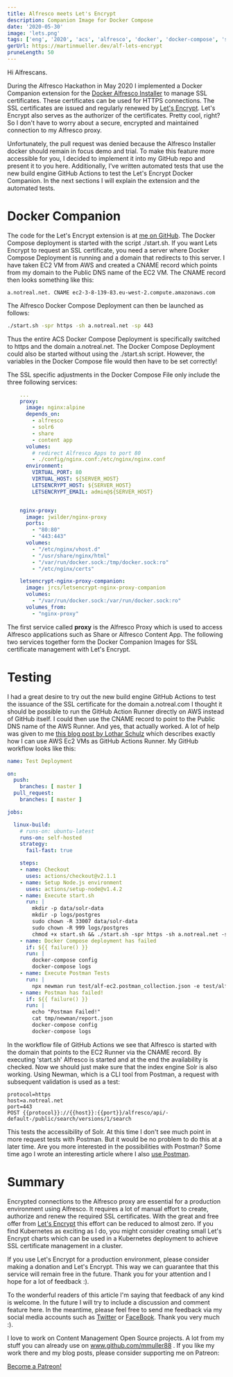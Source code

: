 ```yaml
---
title: Alfresco meets Let's Encrypt
description: Companion Image for Docker Compose
date: '2020-05-30'
image: 'lets.png'
tags: ['eng', '2020', 'acs', 'alfresco', 'docker', 'docker-compose', 'ssl', 'github-actions']
gerUrl: https://martinmueller.dev/alf-lets-encrypt
pruneLength: 50
---
```


Hi Alfrescans.

During the Alfresco Hackathon in May 2020 I implemented a Docker Companion extension for the [Docker Alfresco Installer](https://github.com/Alfresco/alfresco-docker-installer) to manage SSL certificates. These certificates can be used for HTTPS connections. The SSL certificates are issued and regularly renewed by [Let's Encrypt](https://letsencrypt.org/de/). Let's Encrypt also serves as the authorizer of the certificates. Pretty cool, right? So I don't have to worry about a secure, encrypted and maintained connection to my Alfresco proxy.

Unfortunately, the pull request was denied because the Alfresco Installer docker should remain in focus demo and trial. To make this feature more accessible for you, I decided to implement it into my GitHub repo and present it to you here. Additionally, I've written automated tests that use the new build engine GitHub Actions to test the Let's Encrypt Docker Companion. In the next sections I will explain the extension and the automated tests.

# Docker Companion
The code for the Let's Encrypt extension is at [me on GitHub](https://github.com/mmuller88/alf-lets-encrypt). The Docker Compose deployment is started with the script ./start.sh. If you want Lets Encrypt to request an SSL certificate, you need a server where Docker Compose Deployment is running and a domain that redirects to this server. I have taken EC2 VM from AWS and created a CNAME record which points from my domain to the Public DNS name of the EC2 VM. The CNAME record then looks something like this:

```
a.notreal.net. CNAME ec2-3-8-139-83.eu-west-2.compute.amazonaws.com
```

The Alfresco Docker Compose Deployment can then be launched as follows:

```BASH
./start.sh -spr https -sh a.notreal.net -sp 443
```

Thus the entire ACS Docker Compose Deployment is specifically switched to https and the domain a.notreal.net. The Docker Compose Deployment could also be started without using the ./start.sh script. However, the variables in the Docker Compose file would then have to be set correctly!

The SSL specific adjustments in the Docker Compose File only include the three following services:

```YAML
    ...
    proxy:
      image: nginx:alpine
      depends_on:
        - alfresco
        - solr6
        - share
        - content app
      volumes:
        # redirect Alfresco Apps to port 80
        - ./config/nginx.conf:/etc/nginx/nginx.conf
      environment:
        VIRTUAL_PORT: 80
        VIRTUAL_HOST: ${SERVER_HOST}
        LETSENCRYPT_HOST: ${SERVER_HOST}
        LETSENCRYPT_EMAIL: admin@${SERVER_HOST}


    nginx-proxy:
      image: jwilder/nginx-proxy
      ports:
        - "80:80"
        - "443:443"
      volumes:
        - "/etc/nginx/vhost.d"
        - "/usr/share/nginx/html"
        - "/var/run/docker.sock:/tmp/docker.sock:ro"
        - "/etc/nginx/certs"

    letsencrypt-nginx-proxy-companion:
      image: jrcs/letsencrypt-nginx-proxy-companion
      volumes:
        - "/var/run/docker.sock:/var/run/docker.sock:ro"
      volumes_from:
        - "nginx-proxy"
```

The first service called **proxy** is the Alfresco Proxy which is used to access Alfresco applications such as Share or Alfresco Content App. The following two services together form the Docker Companion Images for SSL certificate management with Let's Encrypt.

# Testing
I had a great desire to try out the new build engine GitHub Actions to test the issuance of the SSL certificate for the domain a.notreal.com I thought it should be possible to run the GitHub Action Runner directly on AWS instead of GitHub itself. I could then use the CNAME record to point to the Public DNS name of the AWS Runner. And yes, that actually worked. A lot of help was given to me [this blog post by Lothar Schulz](https://www.lotharschulz.info/2019/12/09/github-action-self-hosted-runners-on-aws-incl-spot-instances/) which describes exactly how I can use AWS Ec2 VMs as GitHub Actions Runner. My GitHub workflow looks like this:

```YAML
name: Test Deployment

on:
  push:
    branches: [ master ]
  pull_request:
    branches: [ master ]

jobs:

  linux-build:
    # runs-on: ubuntu-latest
    runs-on: self-hosted
    strategy:
      fail-fast: true

    steps:
    - name: Checkout
      uses: actions/checkout@v2.1.1
    - name: Setup Node.js environment
      uses: actions/setup-node@v1.4.2
    - name: Execute start.sh
      run: |
        mkdir -p data/solr-data
        mkdir -p logs/postgres
        sudo chown -R 33007 data/solr-data
        sudo chown -R 999 logs/postgres
        chmod +x start.sh && ./start.sh -spr https -sh a.notreal.net -sp 443
    - name: Docker Compose deployment has failed
      if: ${{ failure() }}
      run: |
        docker-compose config
        docker-compose logs
    - name: Execute Postman Tests
      run: |
        npx newman run test/alf-ec2.postman_collection.json -e test/alf-ec2.postman_environment.json -r cli,json --reporter-json-export tmp/newman/report.json
    - name: Postman has failed!
      if: ${{ failure() }}
      run: |
        echo "Postman Failed!"
        cat tmp/newman/report.json
        docker-compose config
        docker-compose logs
```

In the workflow file of GitHub Actions we see that Alfresco is started with the domain that points to the EC2 Runner via the CNAME record. By executing 'start.sh' Alfresco is started and at the end the availability is checked. Now we should just make sure that the index engine Solr is also working. Using Newman, which is a CLI tool from Postman, a request with subsequent validation is used as a test:

```
protocol=https
host=a.notreal.net
port=443
POST {{protocol}}://{{host}}:{{port}}/alfresco/api/-default-/public/search/versions/1/search
```

This tests the accessibility of Solr. At this time I don't see much point in more request tests with Postman. But it would be no problem to do this at a later time. Are you more interested in the possibilities with Postman? Some time ago I wrote an interesting article where I also [use Postman](https://martinmueller.dev/cdk-example).

# Summary
Encrypted connections to the Alfresco proxy are essential for a production environment using Alfresco. It requires a lot of manual effort to create, authorize and renew the required SSL certificates. With the great and free offer from [Let's Encrypt](https://letsencrypt.org/de/) this effort can be reduced to almost zero. If you find Kubernetes as exciting as I do, you might consider creating small Let's Encrypt charts which can be used in a Kubernetes deployment to achieve SSL certificate management in a cluster.

If you use Let's Encrypt for a production environment, please consider making a donation and Let's Encrypt. This way we can guarantee that this service will remain free in the future. Thank you for your attention and I hope for a lot of feedback :).

To the wonderful readers of this article I'm saying that feedback of any kind is welcome. In the future I will try to include a discussion and comment feature here. In the meantime, please feel free to send me feedback via my social media accounts such as [Twitter](https://twitter.com/MartinMueller_) or [FaceBook](https://www.facebook.com/martin.muller.10485). Thank you very much :).

I love to work on Content Management Open Source projects. A lot from my stuff you can already use on www.github.com/mmuller88 . If you like my work there and my blog posts, please consider supporting me on Patreon:

<a href="https://www.patreon.com/bePatron?u=29010217" data-patreon-widget-type="become-patron-button">Become a Patreon!</a><script async src="https://c6.patreon.com/becomePatronButton.bundle.js"></script>